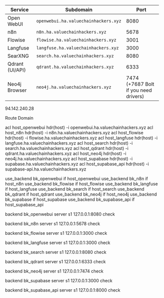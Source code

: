 | Service              | Subdomain                               | Port                                  |
| -------------------- | --------------------------------------- | ------------------------------------- |
| Open WebUI           | `openwebui.ha.valuechainhackers.xyz`    | 8080                                  |
| n8n                  | `n8n.ha.valuechainhackers.xyz`          | 5678                                  |
| Flowise              | `flowise.ha.valuechainhackers.xyz`      | 3001              |
| Langfuse             | `langfuse.ha.valuechainhackers.xyz`     | 3000                                  |
| SearXNG              | `search.ha.valuechainhackers.xyz`       | 8080                                  |
| Qdrant (UI/API)      | `qdrant.ha.valuechainhackers.xyz`       | 6333                                  |
| Neo4j Browser        | `neo4j.ha.valuechainhackers.xyz`        | 7474 (+7687 Bolt if you need drivers) |


94.142.240.28

Route Domain

  acl host_openwebui hdr(host) -i openwebui.ha.valuechainhackers.xyz
  acl host_n8n       hdr(host) -i n8n.ha.valuechainhackers.xyz
  acl host_flowise   hdr(host) -i flowise.ha.valuechainhackers.xyz
  acl host_langfuse  hdr(host) -i langfuse.ha.valuechainhackers.xyz
  acl host_search    hdr(host) -i search.ha.valuechainhackers.xyz
  acl host_qdrant    hdr(host) -i qdrant.ha.valuechainhackers.xyz
  acl host_neo4j     hdr(host) -i neo4j.ha.valuechainhackers.xyz
  acl host_supabase  hdr(host) -i supabase.ha.valuechainhackers.xyz
  acl host_supabase_api hdr(host) -i supabase-api.ha.valuechainhackers.xyz

  use_backend bk_openwebui if host_openwebui
  use_backend bk_n8n       if host_n8n
  use_backend bk_flowise   if host_flowise
  use_backend bk_langfuse  if host_langfuse
  use_backend bk_search    if host_search
  use_backend bk_qdrant    if host_qdrant
  use_backend bk_neo4j     if host_neo4j
  use_backend bk_supabase  if host_supabase
  use_backend bk_supabase_api if host_supabase_api

backend bk_openwebui
  server s1 127.0.0.1:8080 check

backend bk_n8n
  server s1 127.0.0.1:5678 check

backend bk_flowise
  server s1 127.0.0.1:3000 check

backend bk_langfuse
  server s1 127.0.0.1:3000 check

backend bk_search
  server s1 127.0.0.1:8080 check

backend bk_qdrant
  server s1 127.0.0.1:6333 check

backend bk_neo4j
  server s1 127.0.0.1:7474 check

backend bk_supabase
  server s1 127.0.0.1:3000 check

backend bk_supabase_api
  server s1 127.0.0.1:8000 check
